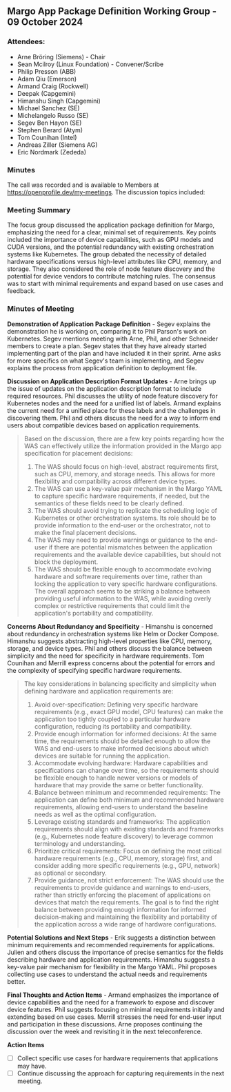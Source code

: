 ## Margo App Package Definition Working Group - 09 October 2024

### Attendees:
* Arne Bröring (Siemens) - Chair
* Sean Mcilroy (Linux Foundation) - Convener/Scribe
* Philip Presson (ABB)
* Adam Qiu (Emerson)
* Armand Craig (Rockwell)
* Deepak (Capgemini)
* Himanshu Singh (Capgemini)
* Michael Sanchez (SE)
* Michelangelo Russo (SE)
* Segev Ben Hayon (SE)
* Stephen Berard (Atym)
* Tom Counihan (Intel)
* Andreas Ziller (Siemens AG)
* Eric Nordmark (Zededa)

### Minutes

The call was recorded and is available to Members at https://openprofile.dev/my-meetings. The discussion topics included: 

### Meeting Summary
The focus group discussed the application package definition for Margo, emphasizing the need for a clear, minimal set of requirements. Key points included the importance of device capabilities, such as GPU models and CUDA versions, and the potential redundancy with existing orchestration systems like Kubernetes. The group debated the necessity of detailed hardware specifications versus high-level attributes like CPU, memory, and storage. They also considered the role of node feature discovery and the potential for device vendors to contribute matching rules. The consensus was to start with minimal requirements and expand based on use cases and feedback.

### Minutes of Meeting

**Demonstration of Application Package Definition** - 
Segev explains the demonstration he is working on, comparing it to Phil Parson's work on Kubernetes.
Segev mentions meeting with Arne, Phil, and other Schneider members to create a plan.
Segev states that they have already started implementing part of the plan and have included it in their sprint.
Arne asks for more specifics on what Segev's team is implementing, and Segev explains the process from application definition to deployment file.

**Discussion on Application Description Format Updates** -
Arne brings up the issue of updates on the application description format to include required resources.
Phil discusses the utility of node feature discovery for Kubernetes nodes and the need for a unified list of labels.
Armand explains the current need for a unified place for these labels and the challenges in discovering them.
Phil and others discuss the need for a way to inform end users about compatible devices based on application requirements.

> Based on the discussion, there are a few key points regarding how the WAS can effectively utilize the information provided in the Margo app specification for placement decisions:
> 1. The WAS should focus on high-level, abstract requirements first, such as CPU, memory, and storage needs. This allows for more flexibility and compatibility across different device types.
> 2. The WAS can use a key-value pair mechanism in the Margo YAML to capture specific hardware requirements, if needed, but the semantics of these fields need to be clearly defined.
> 3. The WAS should avoid trying to replicate the scheduling logic of Kubernetes or other orchestration systems. Its role should be to provide information to the end-user or the orchestrator, not to make the final placement decisions.
> 4. The WAS may need to provide warnings or guidance to the end-user if there are potential mismatches between the application requirements and the available device capabilities, but should not block the deployment.
> 5. The WAS should be flexible enough to accommodate evolving hardware and software requirements over time, rather than locking the application to very specific hardware configurations.
> The overall approach seems to be striking a balance between providing useful information to the WAS, while avoiding overly complex or restrictive requirements that could limit the application's portability and compatibility.

**Concerns About Redundancy and Specificity** -
Himanshu is concerned about redundancy in orchestration systems like Helm or Docker Compose.
Himanshu suggests abstracting high-level properties like CPU, memory, storage, and device types.
Phil and others discuss the balance between simplicity and the need for specificity in hardware requirements.
Tom Counihan and Merrill express concerns about the potential for errors and the complexity of specifying specific hardware requirements.
> The key considerations in balancing specificity and simplicity when defining hardware and application requirements are:
> 1. Avoid over-specification: Defining very specific hardware requirements (e.g., exact GPU model, CPU features) can make the application too tightly coupled to a particular hardware configuration, reducing its portability and compatibility.
> 2. Provide enough information for informed decisions: At the same time, the requirements should be detailed enough to allow the WAS and end-users to make informed decisions about which devices are suitable for running the application.
> 3. Accommodate evolving hardware: Hardware capabilities and specifications can change over time, so the requirements should be flexible enough to handle newer versions or models of hardware that may provide the same or better functionality.
> 4. Balance between minimum and recommended requirements: The application can define both minimum and recommended hardware requirements, allowing end-users to understand the baseline needs as well as the optimal configuration.
> 5. Leverage existing standards and frameworks: The application requirements should align with existing standards and frameworks (e.g., Kubernetes node feature discovery) to leverage common terminology and understanding.
> 6. Prioritize critical requirements: Focus on defining the most critical hardware requirements (e.g., CPU, memory, storage) first, and consider adding more specific requirements (e.g., GPU, network) as optional or secondary.
> 7. Provide guidance, not strict enforcement: The WAS should use the requirements to provide guidance and warnings to end-users, rather than strictly enforcing the placement of applications on devices that match the requirements.
> The goal is to find the right balance between providing enough information for informed decision-making and maintaining the flexibility and portability of the application across a wide range of hardware configurations.

**Potential Solutions and Next Steps** -
Erik suggests a distinction between minimum requirements and recommended requirements for applications.
Julien and others discuss the importance of precise semantics for the fields describing hardware and application requirements.
Himanshu suggests a key-value pair mechanism for flexibility in the Margo YAML.
Phil proposes collecting use cases to understand the actual needs and requirements better.

**Final Thoughts and Action Items** -
Armand emphasizes the importance of device capabilities and the need for a framework to expose and discover device features.
Phil suggests focusing on minimal requirements initially and extending based on use cases.
Merrill stresses the need for end-user input and participation in these discussions.
Arne proposes continuing the discussion over the week and revisiting it in the next teleconference.


**Action Items**
- [ ] Collect specific use cases for hardware requirements that applications may have.
- [ ] Continue discussing the approach for capturing requirements in the next meeting.
